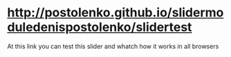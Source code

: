 # http://postolenko.github.io/slidermoduledenispostolenko/slidertest
At this link you can test this slider and whatch how it works in all browsers